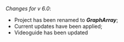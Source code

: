 _Changes for v 6.0_:
- Project has been renamed to ***GraphArray***;
- Current updates have been applied;
- Videoguide has been updated
